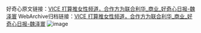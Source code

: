 好奇心原文链接：[VICE 打算推女性频道，合作方为联合利华_商业_好奇心日报-魏泽寰](https://www.qdaily.com/articles/11330.html)
WebArchive归档链接：[VICE 打算推女性频道，合作方为联合利华_商业_好奇心日报-魏泽寰](http://web.archive.org/web/20190623164253/https://www.qdaily.com/articles/11330.html)
![image](http://ww3.sinaimg.cn/large/007d5XDply1g3wgq2opv0j30u02nsnih)